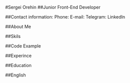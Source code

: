 #Sergei Orehin
##Junior Front-End Developer

##Contact information:
Phone:
E-mail:
Telegram:
LinkedIn

##About Me

##Skils

##Code Example

##Experince

##Education

##English